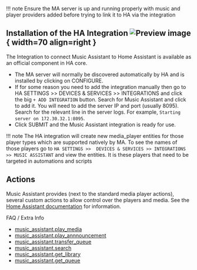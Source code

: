 !!! note
    Ensure the MA server is up and running properly with music and player providers added before trying to link it to HA via the integration

## Installation of the HA Integration ![Preview image](../assets/icons/installation-icon.png){ width=70 align=right }

The Integration to connect Music Assistant to Home Assistant is available as an official component in HA core.

- The MA server will normally be discovered automatically by HA and is installed by clicking on CONFIGURE.
- If for some reason you need to add the integration manually then go to HA SETTINGS >> DEVICES & SERVICES >> INTEGRATIONS and click the big `+ ADD INTEGRATION` button. Search for Music Assistant and click to add it. You will need to add the server IP and port (usually 8095). Search for the relevant line in the server logs. For example, `Starting server on 172.30.32.1:8095`.
- Click SUBMIT and the Music Assistant integration is ready for use.

!!! note
    The HA integration will create new media_player entities for those player types which are supported natively by MA. To see the names of those players go to `HA SETTINGS >>  DEVICES & SERVICES >> INTEGRATIONS >> MUSIC ASSISTANT` and view the entities. It is these players that need to be targeted in automations and scripts

## Actions

Music Assistant provides (next to the standard media player actions), several custom actions to allow control over the players and media. See the [Home Assistant documentation](https://www.home-assistant.io/integrations/music_assistant/#additional-actions) for information.

FAQ / Extra Info

- [music_assistant.play_media](../faq/massplaymedia.md)
- [music_assistant.play_annnouncement](../faq/massannounce.md)
- [music_assistant.transfer_queue](../faq/masstransfer.md)
- [music_assistant.search](../faq/masssearch.md)
- [music_assistant.get_library](../faq/get_library.md)
- [music_assistant.get_queue](../faq/get_queue.md)
